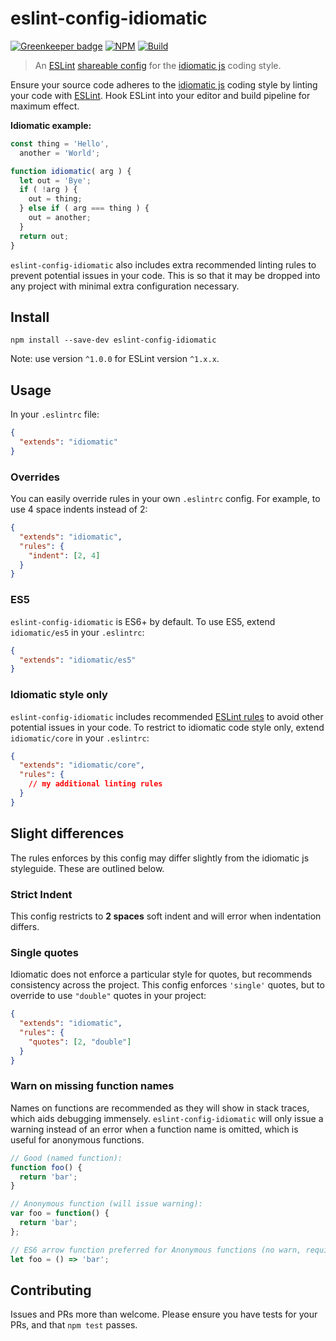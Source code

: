 # eslint-config-idiomatic

[![Greenkeeper badge](https://badges.greenkeeper.io/jamespamplin/eslint-config-idiomatic.svg)](https://greenkeeper.io/)
[![NPM](https://img.shields.io/npm/v/eslint-config-idiomatic.svg)](https://www.npmjs.com/package/eslint-config-idiomatic)
[![Build](https://img.shields.io/travis/jamespamplin/eslint-config-idiomatic.svg)](https://travis-ci.org/jamespamplin/eslint-config-idiomatic)

> An [ESLint][] [shareable config] for the [idiomatic js] coding style.

Ensure your source code adheres to the [idiomatic js] coding style by linting
your code with [ESLint]. Hook ESLint into your editor and build pipeline for
maximum effect.

**Idiomatic example:**
```js
const thing = 'Hello',
  another = 'World';

function idiomatic( arg ) {
  let out = 'Bye';
  if ( !arg ) {
    out = thing;
  } else if ( arg === thing ) {
    out = another;
  }
  return out;
}
```

`eslint-config-idiomatic` also includes extra recommended linting rules to
prevent potential issues in your code. This is so that it may be dropped into
any project with minimal extra configuration necessary.

## Install
```
npm install --save-dev eslint-config-idiomatic
```

Note: use version `^1.0.0` for ESLint version `^1.x.x`.

## Usage
In your `.eslintrc` file:
```json
{
  "extends": "idiomatic"
}
```

### Overrides
You can easily override rules in your own `.eslintrc` config. For example, to
use 4 space indents instead of 2:
```json
{
  "extends": "idiomatic",
  "rules": {
    "indent": [2, 4]
  }
}
```

### ES5
`eslint-config-idiomatic` is ES6+ by default. To use ES5, extend `idiomatic/es5`
in your `.eslintrc`:
```json
{
  "extends": "idiomatic/es5"
}
```

### Idiomatic style only
`eslint-config-idiomatic` includes recommended [ESLint rules] to avoid other
potential issues in your code. To restrict to idiomatic code style only, extend
`idiomatic/core` in your `.eslintrc`:
```json
{
  "extends": "idiomatic/core",
  "rules": {
    // my additional linting rules
  }
}
```

## Slight differences
The rules enforces by this config may differ slightly from the idiomatic js
styleguide. These are outlined below.

### Strict Indent
This config restricts to **2 spaces** soft indent and will error when
indentation differs.

### Single quotes
Idiomatic does not enforce a particular style for quotes, but recommends
consistency across the project. This config enforces `'single'` quotes, but to
override to use `"double"` quotes in your project:
```json
{
  "extends": "idiomatic",
  "rules": {
    "quotes": [2, "double"]
  }
}
```

### Warn on missing function names
Names on functions are recommended as they will show in stack traces, which aids
debugging immensely. `eslint-config-idiomatic` will only issue a warning
instead of an error when a function name is omitted, which is useful for
anonymous functions.

```js
// Good (named function):
function foo() {
  return 'bar';
}

// Anonymous function (will issue warning):
var foo = function() {
  return 'bar';
};

// ES6 arrow function preferred for Anonymous functions (no warn, requires ES6+):
let foo = () => 'bar';
```

## Contributing
Issues and PRs more than welcome. Please ensure you have tests for your PRs, and
that `npm test` passes.

[ESLint]: http://eslint.org/
[ESLint rules]: http://eslint.org/docs/rules/
[shareable config]: http://eslint.org/docs/developer-guide/shareable-configs.html
[idiomatic js]: https://github.com/rwaldron/idiomatic.js
